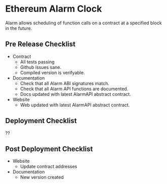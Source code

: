 # Ethereum Alarm Clock

Alarm allows scheduling of function calls on a contract at a specified block in
the future.


## Pre Release Checklist

* Contract
    * All tests passing
    * Github issues sane.
    * Compiled version is verifyable.
* Documentation
    * Check that all Alarm ABI signatures match.
    * Check that all Alarm API functions are documented.
    * Docs updated with latest AlarmAPI abstract contract.
* Website
    * Web updated with latest AlarmAPI abstract contract.

## Deployment Checklist

??

## Post Deployment Checklist

* Website
    * Update contract addresses
* Documentation
    * New version created
